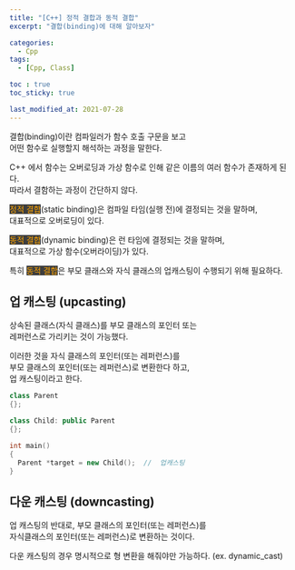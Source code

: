 ```yaml
---
title: "[C++] 정적 결합과 동적 결합"
excerpt: "결합(binding)에 대해 알아보자"

categories:
  - Cpp
tags:
  - [Cpp, Class]

toc : true
toc_sticky: true

last_modified_at: 2021-07-28
---
```


결합(binding)이란 컴파일러가 함수 호출 구문을 보고   
어떤 함수로 실행할지 해석하는 과정을 말한다.

C++ 에서 함수는 오버로딩과 가상 함수로 인해 같은 이름의 여러 함수가 존재하게 된다.   
따라서 결함하는 과정이 간단하지 않다.

<mark style="background-color: #3e3e3e; color: orange;">정적 결합</mark>(static binding)은 컴파일 타임(실행 전)에 결정되는 것을 말하며,   
대표적으로 오버로딩이 있다.

<mark style="background-color: #3e3e3e; color: orange;">동적 결합</mark>(dynamic binding)은 런 타임에 결정되는 것을 말하며,   
대표적으로 가상 함수(오버라이딩)가 있다.

특히 <mark style="background-color: #3e3e3e; color: orange;">동적 결합</mark>은 부모 클래스와 자식 클래스의 업캐스팅이 수행되기 위해 필요하다.

## 업 캐스팅 (upcasting)

상속된 클래스(자식 클래스)를 부모 클래스의 포인터 또는   
레퍼런스로 가리키는 것이 가능했다.

이러한 것을 자식 클래스의 포인터(또는 레퍼런스)를   
부모 클래스의 포인터(또는 레퍼런스)로 변환한다 하고,   
업 캐스팅이라고 한다.

```cpp
class Parent
{};

class Child: public Parent
{};

int main()
{
  Parent *target = new Child();  //  업캐스팅
}
```

## 다운 캐스팅 (downcasting)

업 캐스팅의 반대로, 부모 클래스의 포인터(또는 레퍼런스)를   
자식클래스의 포인터(또는 레퍼런스)로 변환하는 것이다.

다운 캐스팅의 경우 명시적으로 형 변환을 해줘야만 가능하다. (ex. dynamic_cast)